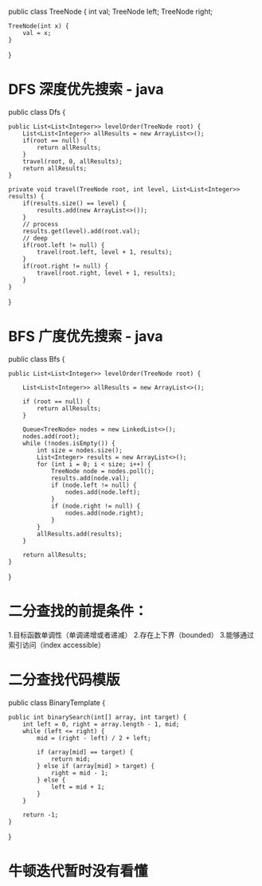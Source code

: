 public class TreeNode {
    int val;
    TreeNode left;
    TreeNode right;

    TreeNode(int x) {
        val = x;
    }
}

# DFS 深度优先搜索 - java
public class Dfs {

    public List<List<Integer>> levelOrder(TreeNode root) {
        List<List<Integer>> allResults = new ArrayList<>();
        if(root == null) {
            return allResults;
        }
        travel(root, 0, allResults);
        return allResults;
    }

    private void travel(TreeNode root, int level, List<List<Integer>> results) {
        if(results.size() == level) {
            results.add(new ArrayList<>());
        }
        // process
        results.get(level).add(root.val);
        // deep
        if(root.left != null) {
            travel(root.left, level + 1, results);
        }
        if(root.right != null) {
            travel(root.right, level + 1, results);
        }
    }

}

# BFS 广度优先搜索 - java
public class Bfs {

    public List<List<Integer>> levelOrder(TreeNode root) {
        
        List<List<Integer>> allResults = new ArrayList<>();
        
        if (root == null) {
            return allResults;
        }
        
        Queue<TreeNode> nodes = new LinkedList<>();
        nodes.add(root);
        while (!nodes.isEmpty()) {
            int size = nodes.size();
            List<Integer> results = new ArrayList<>();
            for (int i = 0; i < size; i++) {
                TreeNode node = nodes.poll();
                results.add(node.val);
                if (node.left != null) {
                    nodes.add(node.left);
                }
                if (node.right != null) {
                    nodes.add(node.right);
                }
            }
            allResults.add(results);
        }
        
        return allResults;
    }

}
# 二分查找的前提条件：
1.目标函数单调性（单调递增或者递减）
2.存在上下界（bounded）
3.能够通过索引访问（index accessible）

# 二分查找代码模版
public class BinaryTemplate {

    public int binarySearch(int[] array, int target) {
        int left = 0, right = array.length - 1, mid;
        while (left <= right) {
            mid = (right - left) / 2 + left;
    
            if (array[mid] == target) {
                return mid;
            } else if (array[mid] > target) {
                right = mid - 1;
            } else {
                left = mid + 1;
            }
        }
    
        return -1;
    }

}
# 牛顿迭代暂时没有看懂